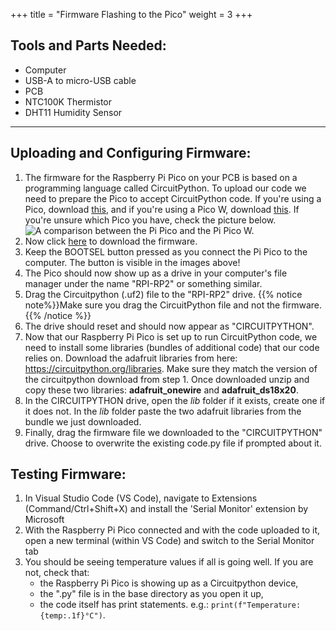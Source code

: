 +++
title = "Firmware Flashing to the Pico"
weight = 3
+++

## Tools and Parts Needed:
- Computer  
- USB-A to micro-USB cable  
- PCB  
- NTC100K Thermistor  
- DHT11 Humidity Sensor


---

## Uploading and Configuring Firmware:

1. The firmware for the Raspberry Pi Pico on your PCB is based on a programming language called CircuitPython. To upload our code we need to prepare the Pico to accept CircuitPython code. If you're using a Pico, download [this](https://circuitpython.org/board/raspberry_pi_pico/), and if you're using a Pico W, download [this](https://circuitpython.org/board/raspberry_pi_pico_w/). If you're unsure which Pico you have, check the picture below.
![A comparison between the Pi Pico and the Pi Pico W.](pico-picow.png)
2. Now click [here](/firmware-files/code.py) to download the firmware.
3. Keep the BOOTSEL button pressed as you connect the Pi Pico to the computer. The button is visible in the images above!
4. The Pico should now show up as a drive in your computer's file manager under the name "RPI-RP2" or something similar. 
5. Drag the Circuitpython (.uf2) file to the "RPI-RP2" drive.
{{% notice note%}}Make sure you drag the CircuitPython file and not the firmware.{{% /notice %}}
6. The drive should reset and should now appear as "CIRCUITPYTHON".
7. Now that our Raspberry Pi Pico is set up to run CircuitPython code, we need to install some libraries (bundles of additional code) that our code relies on. Download the adafruit libraries from here: https://circuitpython.org/libraries. Make sure they match the version of the circuitpython download from step 1. Once downloaded unzip and copy these two libraries: **adafruit_onewire** and **adafruit_ds18x20**.
8. In the CIRCUITPYTHON drive, open the *lib* folder if it exists, create one if it does not. In the *lib* folder paste the two adafruit libraries from the bundle we just downloaded.
9. Finally, drag the firmware file we downloaded to the "CIRCUITPYTHON" drive. Choose to overwrite the existing code.py file if prompted about it.

## Testing Firmware:
1. In Visual Studio Code (VS Code), navigate to Extensions (Command/Ctrl+Shift+X) and install the 'Serial Monitor' extension by Microsoft
2. With the Raspberry Pi Pico connected and with the code uploaded to it, open a new terminal (within VS Code) and switch to the Serial Monitor tab
3. You should be seeing temperature values if all is going well. If you are not, check that:
    - the Raspberry Pi Pico is showing up as a Circuitpython device, 
    - the ".py" file is in the base directory as you open it up,
    - the code itself has print statements. e.g.: `print(f"Temperature: {temp:.1f}°C")`.